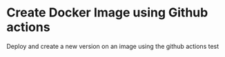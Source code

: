 # Create Docker Image using Github actions

Deploy and create a new version on an image using the github actions test
